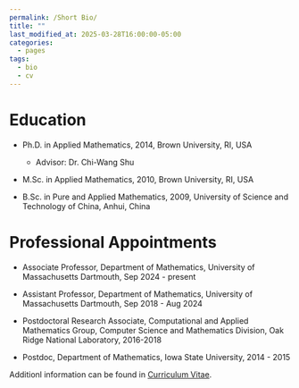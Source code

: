```yaml
---
permalink: /Short Bio/
title: ""
last_modified_at: 2025-03-28T16:00:00-05:00
categories:
  - pages
tags:
  - bio
  - cv
---
```

<!--
---
permalink: /Short Bio/
title: "Short Bio"
---
-->

# Education

* Ph.D. in Applied Mathematics, 2014, Brown University, RI, USA
  * Advisor: Dr. Chi-Wang Shu
  
* M.Sc. in Applied Mathematics, 2010, Brown University, RI, USA

* B.Sc. in Pure and Applied Mathematics, 2009, University of Science and Technology of China, Anhui, China



# Professional Appointments

* Associate Professor, Department of Mathematics, University of Massachusetts Dartmouth, Sep 2024 - present

* Assistant Professor, Department of Mathematics, University of Massachusetts Dartmouth, Sep 2018 - Aug 2024

* Postdoctoral Research Associate,  Computational and Applied Mathematics Group, Computer Science and Mathematics Division, Oak Ridge National Laboratory, 2016-2018

* Postdoc, Department of Mathematics, Iowa State University, 2014 - 2015


<!-- Dr. Chen is an assistant professor in the Department of Mathematics at University of Massachusetts Dartmouth. Before joing UMass Dartmouth, She served as a Postdoctoral Research Associate in the Computational and Applied Mathematics Group of the Computer Science and Mathematics Division at Oak Ridge National Laboratory and as a Postdoc in the Department of Mathematics at Iowa State University. She received a Ph.D. degree in Applied Mathematics from Brown University. -->

Additionl information can be found in [Curriculum Vitae](../CV_Zheng_Chen_short.pdf).
